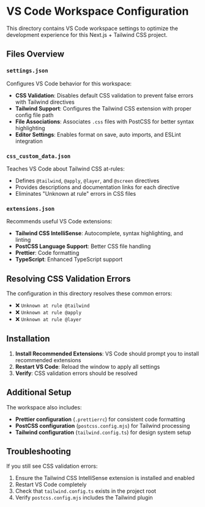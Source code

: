 # VS Code Workspace Configuration

This directory contains VS Code workspace settings to optimize the development experience for this Next.js + Tailwind CSS project.

## Files Overview

### `settings.json`
Configures VS Code behavior for this workspace:
- **CSS Validation**: Disables default CSS validation to prevent false errors with Tailwind directives
- **Tailwind Support**: Configures the Tailwind CSS extension with proper config file path
- **File Associations**: Associates `.css` files with PostCSS for better syntax highlighting
- **Editor Settings**: Enables format on save, auto imports, and ESLint integration

### `css_custom_data.json`
Teaches VS Code about Tailwind CSS at-rules:
- Defines `@tailwind`, `@apply`, `@layer`, and `@screen` directives
- Provides descriptions and documentation links for each directive
- Eliminates "Unknown at rule" errors in CSS files

### `extensions.json`
Recommends useful VS Code extensions:
- **Tailwind CSS IntelliSense**: Autocomplete, syntax highlighting, and linting
- **PostCSS Language Support**: Better CSS file handling
- **Prettier**: Code formatting
- **TypeScript**: Enhanced TypeScript support

## Resolving CSS Validation Errors

The configuration in this directory resolves these common errors:
- ❌ `Unknown at rule @tailwind`
- ❌ `Unknown at rule @apply`
- ❌ `Unknown at rule @layer`

## Installation

1. **Install Recommended Extensions**: VS Code should prompt you to install recommended extensions
2. **Restart VS Code**: Reload the window to apply all settings
3. **Verify**: CSS validation errors should be resolved

## Additional Setup

The workspace also includes:
- **Prettier configuration** (`.prettierrc`) for consistent code formatting
- **PostCSS configuration** (`postcss.config.mjs`) for Tailwind processing
- **Tailwind configuration** (`tailwind.config.ts`) for design system setup

## Troubleshooting

If you still see CSS validation errors:
1. Ensure the Tailwind CSS IntelliSense extension is installed and enabled
2. Restart VS Code completely
3. Check that `tailwind.config.ts` exists in the project root
4. Verify `postcss.config.mjs` includes the Tailwind plugin 